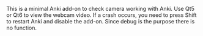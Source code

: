 This is a minimal Anki add-on to check camera working with Anki. Use Qt5 or Qt6 to view the webcam video. If a crash occurs, you need to press Shift to restart Anki and disable the add-on. Since debug is the purpose there is no function.